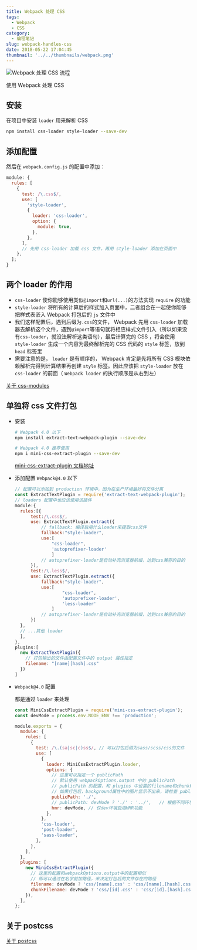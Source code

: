 ```yaml
---
title: Webpack 处理 CSS
tags:
  - Webpack
  - CSS
category:
  - 编程笔记
slug: webpack-handles-css
date: 2018-05-22 17:04:45
thumbnail: '../../thumbnails/webpack.png'
---
```


![Webpack 处理 CSS 流程](https://cdn.clearlywind.com/blog-images/images/webpack-handle-css.png)

使用 Webpack 处理 CSS

## 安装

在项目中安装 `loader` 用来解析 CSS

```bash
npm install css-loader style-loader --save-dev
```

## 添加配置

然后在 `webpack.config.js` 的配置中添加：

```js
module: {
  rules: [
    {
      test: /\.css$/,
      use: [
        'style-loader',
        {
          loader: 'css-loader',
          option: {
            module: true,
          },
        },
      ],
      // 先用 css-loader 加载 css 文件，再用 style-loader 添加在页面中
    },
  ];
}
```

## 两个 loader 的作用

- `css-loader` 使你能够使用类似`@import`和`url(...)`的方法实现 `require` 的功能
- `style-loader` 将所有的计算后的样式加入页面中，二者组合在一起使你能够把样式表嵌入 Webpack 打包后的 `js` 文件中
- 我们这样配置后，遇到后缀为`.css`的文件， Webpack 先用 `css-loader` 加载器去解析这个文件，遇到`@import`等语句就将相应样式文件引入（所以如果没有`css-loader`，就没法解析这类语句），最后计算完的 CSS ，将会使用 `style-loader` 生成一个内容为最终解析完的 CSS 代码的 `style` 标签，放到 `head` 标签里
- 需要注意的是， `loader` 是有顺序的， Webpack 肯定是先将所有 CSS 模块依赖解析完得到计算结果再创建 `style` 标签。因此应该把 `style-loader` 放在 `css-loader` 的前面（ `Webpack loader` 的执行顺序是从右到左）

[关于 css-modules](/blog/about-css-modules)

## 单独将 css 文件打包

- 安装

  ```bash
  # Webpack 4.0 以下
  npm install extract-text-webpack-plugin --save-dev

  # Webpack 4.0 推荐使用
  npm i mini-css-extract-plugin --save-dev
  ```

  [mini-css-extract-plugin 文档地址](https://webpack.js.org/plugins/mini-css-extract-plugin/)

- 添加配置 `Webpack@4.0` 以下

  ```js
  // 配置可以添加到 production 环境中，因为在生产环境最好将文件分离
  const ExtractTextPlugin = require('extract-text-webpack-plugin');
  // loaders 配置中也应该使用该插件
  module:{
    rules:[{
        test:/\.css$/,
        use: ExtractTextPlugin.extract({
            // fallback: 编译后用什么loader来提取css文件
            fallback:"style-loader",
            use:[
                "css-loader",
                'autoprefixer-loader'
                ]
            // autoprefixer-loader是自动补充浏览器前缀，达到css兼容的目的
        }),
        test:/\.less$/,
        use: ExtractTextPlugin.extract({
            fallback:"style-loader",
            use:[
                    "css-loader",
                    'autoprefixer-loader',
                    'less-loader'
                ]
            // autoprefixer-loader是自动补充浏览器前缀，达到css兼容的目的
        })
    },
    // ...其他 loader
    ],
  },
  plugins:[
    new ExtractTextPlugin({
      // 打包输出的文件由配置文件中的 output 属性指定
      filename: "[name][hash].css"
    })
  ]
  ```

- `Webpack@4.0` 配置

  都是通过 `loader` 来处理

  ```js
  const MiniCssExtractPlugin = require('mini-css-extract-plugin');
  const devMode = process.env.NODE_ENV !== 'production';

  module.exports = {
    module: {
      rules: [
        {
          test: /\.(sa|sc|c)ss$/, // 可以打包后缀为sass/scss/css的文件
          use: [
            {
              loader: MiniCssExtractPlugin.loader,
              options: {
                // 这里可以指定一个 publicPath
                // 默认使用 webpackOptions.output 中的 publicPath
                // publicPath 的配置，和 plugins 中设置的filename和chunkFilename的名字有关
                // 如果打包后，background属性中的图片显示不出来，请检查 publicPath 的配置是否有误
                publicPath: './',
                // publicPath: devMode ? './' : '../',   // 根据不同环境指定不同的publicPath
                hmr: devMode, // 仅dev环境启用HMR功能
              },
            },
            'css-loader',
            'post-loader',
            'sass-loader',
          ],
        },
      ],
    },
    plugins: [
      new MiniCssExtractPlugin({
        // 这里的配置和webpackOptions.output中的配置相似
        // 即可以通过在名字前加路径，来决定打包后的文件存在的路径
        filename: devMode ? 'css/[name].css' : 'css/[name].[hash].css',
        chunkFilename: devMode ? 'css/[id].css' : 'css/[id].[hash].css',
      }),
    ],
  };
  ```

## 关于 postcss

[关于 postcss](/blog/what-is-postcss)
